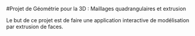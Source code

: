 #Projet de Géométrie pour la 3D : Maillages quadrangulaires et extrusion

Le but de ce projet est de faire une application interactive de modélisation par extrusion de faces. 
